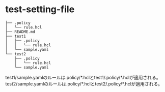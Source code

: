 # test-setting-file
```
├── .policy
│   └── rule.hcl
├── README.md
├── test1
│   ├── .policy
│   │   └── rule.hcl
│   └── sample.yaml
└── test2
    ├── .policy
    │   └── rule.hcl
    └── sample.yaml
```
test1/sample.yamlのルールは\.policy/*.hclとtest1/\.policy/\*.hclが適用される。test2/sample.yamlのルールは\.policy/\*.hclとtest2/\.policy/\*.hclが適用される。
